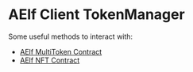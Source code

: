 # AElf Client TokenManager
Some useful methods to interact with:
- [AElf MultiToken Contract](https://github.com/AElfProject/AElf/tree/dev/contract/AElf.Contracts.MultiToken)
- [AElf NFT Contract](https://github.com/AElfProject/AElf/tree/dev/contract/AElf.Contracts.NFT)
